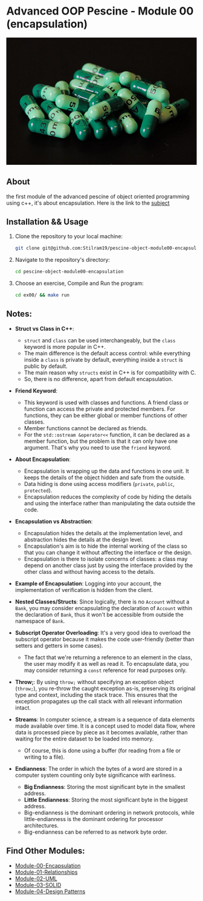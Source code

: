 # Advanced OOP Pescine - Module 00 (encapsulation)

![](resources/intro.jpg)

## About

the first module of the advanced pescine of object oriented programming using c++, it's about encapsulation. 
Here is the link to the [subject](https://cdn.intra.42.fr/pdf/pdf/88947/en.subject.pdf)

## Installation && Usage

1. Clone the repository to your local machine:

   ```bash
   git clone git@github.com:Stilram19/pescine-object-module00-encapsulation.git
   ```

2. Navigate to the repository's directory:

    ```bash
    cd pescine-object-module00-encapsulation
    ```

3. Choose an exercise, Compile and Run the program:

   ``` bash
   cd ex00/ && make run
   ```

## Notes:

- **Struct vs Class in C++**:
  - `struct` and `class` can be used interchangeably, but the `class` keyword is more popular in C++.
  - The main difference is the default access control: while everything inside a `class` is private by default, everything inside a `struct` is public by default.
  - The main reason why `structs` exist in C++ is for compatibility with C.
  - So, there is no difference, apart from default encapsulation.

- **Friend Keyword**:
  - This keyword is used with classes and functions. A friend class or function can access the private and protected members. For functions, they can be either global or member functions of other classes.
  - Member functions cannot be declared as friends.
  - For the `std::ostream &operator<<` function, it can be declared as a member function, but the problem is that it can only have one argument. That's why you need to use the `friend` keyword.

- **About Encapsulation**:
  - Encapsulation is wrapping up the data and functions in one unit. It keeps the details of the object hidden and safe from the outside.
  - Data hiding is done using access modifiers (`private`, `public`, `protected`).
  - Encapsulation reduces the complexity of code by hiding the details and using the interface rather than manipulating the data outside the code.

- **Encapsulation vs Abstraction**:
  - Encapsulation hides the details at the implementation level, and abstraction hides the details at the design level.
  - Encapsulation's aim is to hide the internal working of the class so that you can change it without affecting the interface or the design.
  - Encapsulation is there to isolate concerns of classes: a class may depend on another class just by using the interface provided by the other class and without having access to the details.

- **Example of Encapsulation**: Logging into your account, the implementation of verification is hidden from the client.

- **Nested Classes/Structs**: Since logically, there is no `Account` without a `Bank`, you may consider encapsulating the declaration of `Account` within the declaration of `Bank`, thus it won't be accessible from outside the namespace of `Bank`.

- **Subscript Operator Overloading**: It's a very good idea to overload the subscript operator because it makes the code user-friendly (better than setters and getters in some cases).
  - The fact that we're returning a reference to an element in the class, the user may modify it as well as read it. To encapsulate data, you may consider returning a `const` reference for read purposes only.

- **Throw;**: By using `throw;` without specifying an exception object (`throw;`), you re-throw the caught exception as-is, preserving its original type and context, including the stack trace. This ensures that the exception propagates up the call stack with all relevant information intact.

- **Streams**: In computer science, a stream is a sequence of data elements made available over time. It is a concept used to model data flow, where data is processed piece by piece as it becomes available, rather than waiting for the entire dataset to be loaded into memory.
  - Of course, this is done using a buffer (for reading from a file or writing to a file).

- **Endianness**: The order in which the bytes of a word are stored in a computer system counting only byte significance with earliness.
  - **Big Endianness**: Storing the most significant byte in the smallest address.
  - **Little Endianness**: Storing the most significant byte in the biggest address.
  - Big-endianness is the dominant ordering in network protocols, while little-endianness is the dominant ordering for processor architectures.
  - Big-endianness can be referred to as network byte order.



## Find Other Modules:
- [Module-00-Encapsulation](https://github.com/Stilram19/pescine-object-module00-encapsulation)
- [Module-01-Relationships](https://github.com/Stilram19/pescine-object-module01-Relationship)
- [Module-02-UML](https://github.com/Stilram19/pescine-object-module02-UML)
- [Module-03-SOLID](https://github.com/Stilram19/pescine-object-module03-SOLID)
- [Module-04-Design Patterns](https://github.com/Stilram19/pescine-object-module04-DesignPatterns)
